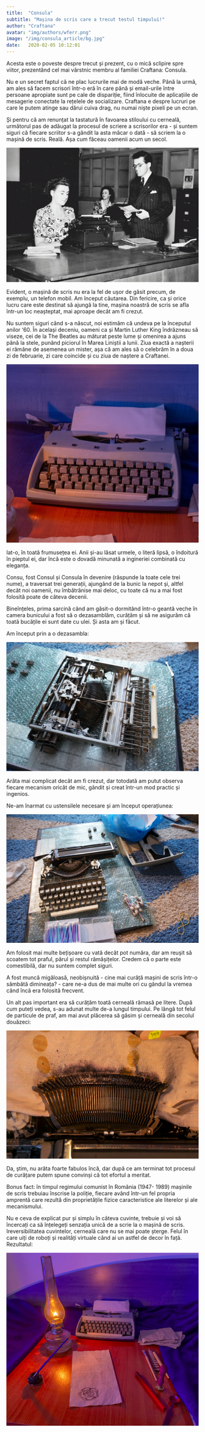 ```yaml
---
title:  "Consula"
subtitle: "Mașina de scris care a trecut testul timpului!"
author: "Craftana"
avatar: "img/authors/wferr.png"
image: "/img/consula_article/bg.jpg"
date:   2020-02-05 10:12:01
---
```


Acesta este o poveste despre trecut și prezent, cu o mică sclipire spre viitor, prezentând cel mai vârstnic membru al familiei Craftana: Consula.

Nu e un secret faptul că ne plac lucrurile mai de modă veche. Până la urmă, am ales să facem scrisori într-o eră în care până și email-urile între persoane apropiate sunt pe cale de dispariție, fiind înlocuite de aplicațiile de mesagerie conectate la rețelele de socializare. 
Craftana e despre lucruri pe care le putem atinge sau dărui cuiva drag, nu numai niște pixeli pe un ecran.

Și pentru că am renunțat la tastatură în favoarea stiloului cu cerneală, următorul pas de adăugat la procesul de scriere a scrisorilor era - și suntem siguri că fiecare scriitor s-a gândit la asta măcar o dată - să scriem la o mașină de scris. Reală. Așa cum făceau oamenii acum un secol.

![Old typying machine being used](/img/consula_article/1.jpg)

Evident, o mașină de scris nu era la fel de ușor de găsit precum, de exemplu, un telefon mobil. Am început căutarea. Din fericire, ca și orice lucru care este destinat să ajungă la tine, mașina noastră de scris se afla într-un loc neașteptat, mai aproape decât am fi crezut. 

Nu suntem siguri când s-a născut, noi estimăm că undeva pe la începutul anilor ‘60. În același deceniu, oameni ca și Martin Luther King îndrăzneau să viseze, cei de la The Beatles au măturat peste lume și omenirea a ajuns până la stele, punând piciorul în Marea Liniștii a lunii. Ziua exactă a nașterii ei rămâne de asemenea un mister, așa că am ales să o celebrăm în a doua zi de februarie, zi care coincide și cu ziua de naștere a Craftanei.

![Consula closeup](/img/consula_article/2.jpg)

Iat-o, în toată frumusețea ei. Anii și-au lăsat urmele, o literă lipsă, o îndoitură în pieptul ei, dar încă este o dovadă minunată a ingineriei combinată cu eleganța.

Consu, fost Consul și Consula în devenire (răspunde la toate cele trei nume), a traversat trei generații, ajungând de la bunic la nepot și, altfel decât noi oamenii, nu îmbătrânise mai deloc, cu toate că nu a mai fost folosită poate de câteva decenii.

Bineînțeles, prima sarcină când am găsit-o dormitând într-o geantă veche în camera bunicului a fost să o dezasamblăm, curățăm și să ne asigurăm că toată bucățile ei sunt date cu ulei. Și asta am și făcut.

Am început prin a o dezasambla:

![Consula teardown](/img/consula_article/3.jpg)

Arăta mai complicat decât am fi crezut, dar totodată am putut observa fiecare mecanism oricât de mic, gândit și creat într-un mod practic și ingenios. 

Ne-am înarmat cu ustensilele necesare și am început operațiunea:

![Consula cleaning](/img/consula_article/4.jpg)

Am folosit mai multe bețișoare cu vată decât pot număra, dar am reușit să scoatem tot praful, părul și restul rămășițelor. Credem că o parte este comestibilă, dar nu suntem complet siguri.

A fost muncă migăloasă, neobișnuită - cine mai curăță mașini de scris într-o sâmbătă dimineața? - care ne-a dus de mai multe ori cu gândul la vremea când încă era folosită frecvent. 

Un alt pas important era să curățăm toată cerneală rămasă pe litere. După cum puteți vedea, s-au adunat multe de-a lungul timpului. Pe lângă tot felul de particule de praf, am mai avut plăcerea să găsim și cerneală din secolul douăzeci:

![Consula ink removal](/img/consula_article/5.jpg)

Da, știm, nu arăta foarte fabulos încă, dar după ce am terminat tot procesul de curățare putem spune convinși că tot efortul a meritat.

Bonus fact: în timpul regimului comunist în România (1947- 1989) mașinile de scris trebuiau înscrise la poliție, fiecare având într-un fel propria amprentă care rezultă din proprietățile fizice caracteristice ale literelor și ale mecanismului.

Nu e ceva de explicat pur și simplu în câteva cuvinte, trebuie și voi să încercați ca să înțelegeți senzația unică de a scrie la o mașină de scris. Ireversibilitatea cuvintelor, cerneală care nu se mai poate șterge. Felul în care uiți de roboți și realități virtuale când ai un astfel de decor în față. Rezultatul:

![Consula in context](/img/consula_article/6.jpg)